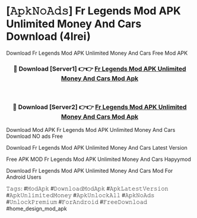 # [𝙰𝚙𝚔𝙽𝚘𝙰𝚍𝚜] Fr Legends Mod APK Unlimited Money And Cars Download (4lrei)
Download Fr Legends Mod APK Unlimited Money And Cars Free Mod APK

<div align="center">
<h3>🔴 Download [Server1] 👉👉 <a href="https://apkcomod.com?title=Fr_Legends_Mod_APK_Unlimited_Money_And_Cars">Fr Legends Mod APK Unlimited Money And Cars Mod Apk</a></h3><br>

<h3>🔴 Download [Server2] 👉👉 <a href="https://apkcomod.com?title=Fr_Legends_Mod_APK_Unlimited_Money_And_Cars">Fr Legends Mod APK Unlimited Money And Cars Mod Apk</a></h3>
</div>


 Download Mod APK Fr Legends Mod APK Unlimited Money And Cars Download NO ads Free

Download Fr Legends Mod APK Unlimited Money And Cars Latest Version

Free APK MOD Fr Legends Mod APK Unlimited Money And Cars Hapyymod

Download Fr Legends Mod APK Unlimited Money And Cars Mod For Android Users

𝚃𝚊𝚐𝚜: #𝙼𝚘𝚍𝙰𝚙𝚔 #𝙳𝚘𝚠𝚗𝚕𝚘𝚊𝚍𝙼𝚘𝚍𝙰𝚙𝚔 #𝙰𝚙𝚔𝙻𝚊𝚝𝚎𝚜𝚝𝚅𝚎𝚛𝚜𝚒𝚘𝚗 #𝙰𝚙𝚔𝚄𝚗𝚕𝚒𝚖𝚒𝚝𝚎𝚍𝙼𝚘𝚗𝚎𝚢 #𝙰𝚙𝚔𝚄𝚗𝚕𝚘𝚌𝚔𝙰𝚕𝚕 #𝙰𝚙𝚔𝙽𝚘𝙰𝚍𝚜 #𝚄𝚗𝚕𝚘𝚌𝚔𝙿𝚛𝚎𝚖𝚒𝚞𝚖 #𝙵𝚘𝚛𝙰𝚗𝚍𝚛𝚘𝚒𝚍 #𝙵𝚛𝚎𝚎𝙳𝚘𝚠𝚗𝚕𝚘𝚊𝚍 #home_design_mod_apk